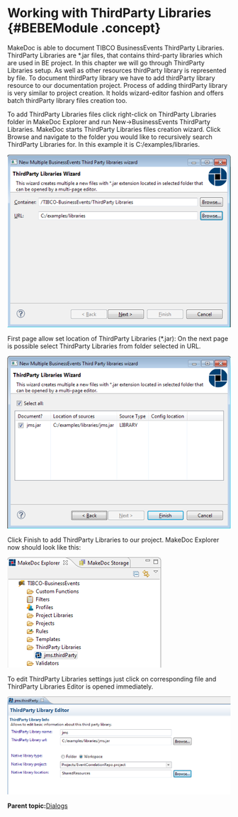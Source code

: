 # Working with ThirdParty Libraries {#BEBEModule .concept}

MakeDoc is able to document TIBCO BusinessEvents ThirdParty Libraries. ThirdParty Libraries are \*.jar files, that contains third-party libraries which are used in BE project. In this chapter we will go through ThirdParty Libraries setup. As well as other resources thirdParty library is represented by file. To document thirdParty library we have to add thirdParty library resource to our documentation project. Process of adding thirdParty library is very similar to project creation. It holds wizard-editor fashion and offers batch thirdParty library files creation too.

To add ThirdParty Libraries files click right-click on ThirdParty Libraries folder in MakeDoc Explorer and run New-\>BusinessEvents ThirdParty Libraries. MakeDoc starts ThirdParty Libraries files creation wizard. Click Browse and navigate to the folder you would like to recursively search ThirdParty Libraries for. In this example it is C:/examples/libraries.

![Adding multiple ThirdParty Libraries in one step](img/createBEThirdPartiyLibraries.png "New multiple Business Events ThirdParty Libraries Wizard")

First page allow set location of ThirdParty Libraries \(\*.jar\): On the next page is possible select ThirdParty Libraries from folder selected in URL.

![Adding multiple ThirdParty Libraries in one step - search results](img/createBEThirdPartiyLibrariesWiz2.png "New multiple Business Events ThirdParty Libraries Wizard - result page")

Click Finish to add ThirdParty Libraries to our project. MakeDoc Explorer now should look like this:

![MakeDoc Explorer - added thirdParty libraries](img/thirdPartyLibrariesMDExplorer.png "MakeDoc Explorer - added libraries")

To edit ThirdParty Libraries settings just click on corresponding file and ThirdParty Libraries Editor is opened immediately.

![ThirdParty Libraries file editor](img/thirdPartyLibrariesEditor.png "ThirdParty Libraries file editor")

**Parent topic:**[Dialogs](../../../../modules/bebe/setup/dialogs/dialogs.md)

